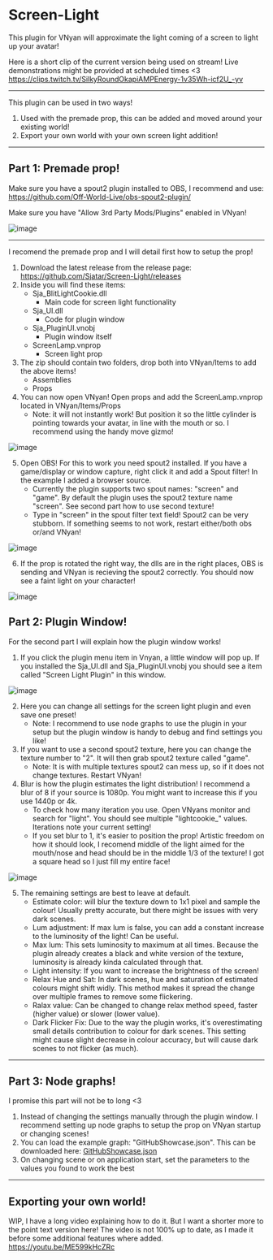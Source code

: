 # Screen-Light
This plugin for VNyan will approximate the light coming of a screen to light up your avatar!

Here is a short clip of the current version being used on stream! Live demonstrations might be provided at scheduled times <3
https://clips.twitch.tv/SilkyRoundOkapiAMPEnergy-1v35Wh-icf2U_-yv

-------------------------

This plugin can be used in two ways!
1. Used with the premade prop, this can be added and moved around your existing world!
2. Export your own world with your own screen light addition!

-------------------------
Part 1: Premade prop!
-------------------------

Make sure you have a spout2 plugin installed to OBS, I recommend and use: https://github.com/Off-World-Live/obs-spout2-plugin/

Make sure you have "Allow 3rd Party Mods/Plugins" enabled in VNyan!

![image](https://github.com/Sjatar/Screen-Light/assets/56020444/88cdbbfe-93d6-40d9-8803-c267b81f1a59)

-------------------------

I recomend the premade prop and I will detail first how to setup the prop!

1. Download the latest release from the release page: https://github.com/Sjatar/Screen-Light/releases
2. Inside you will find these items: 
   - Sja_BlitLightCookie.dll
     - Main code for screen light functionality
   - Sja_UI.dll
     - Code for plugin window
   - Sja_PluginUI.vnobj
     - Plugin window itself
   - ScreenLamp.vnprop
     - Screen light prop
3. The zip should contain two folders, drop both into VNyan/Items to add the above items!
   - Assemblies
   - Props
4. You can now open VNyan! Open props and add the ScreenLamp.vnprop located in VNyan/Items/Props
   - Note: it will not instantly work! But position it so the little cylinder is pointing towards your avatar, in line with the mouth or so. I recommend using the handy move gizmo!

![image](https://github.com/Sjatar/Screen-Light/assets/56020444/6e7bb289-6fce-4456-aa2a-500b31f829ff)
   
5.  Open OBS! For this to work you need spout2 installed. If you have a game/display or window capture, right click it and add a Spout filter! In the example I added a browser source.
    - Currently the plugin supports two spout names: "screen" and "game". By default the plugin uses the spout2 texture name "screen". See second part how to use second texture!
    - Type in "screen" in the spout filter text field! Spout2 can be very stubborn. If something seems to not work, restart either/both obs or/and VNyan!

![image](https://github.com/Sjatar/Screen-Light/assets/56020444/59fdd2ec-8cdc-4d7d-95a3-4525822d7cf5)

6. If the prop is rotated the right way, the dlls are in the right places, OBS is sending and VNyan is recieving the spout2 correctly. You should now see a faint light on your character! 

![image](https://github.com/Sjatar/Screen-Light/assets/56020444/819ba650-6a97-4cd5-81c7-fefd32311c5f)

Part 2: Plugin Window!
-------------------------

For the second part I will explain how the plugin window works!

1. If you click the plugin menu item in Vnyan, a little window will pop up. If you installed the Sja_UI.dll and Sja_PluginUI.vnobj you should see a item called "Screen Light Plugin" in this window.

![image](https://github.com/Sjatar/Screen-Light/assets/56020444/5afb9518-6f55-494e-93c4-5798b1e11986)

2. Here you can change all settings for the screen light plugin and even save one preset!
   - Note: I recommend to use node graphs to use the plugin in your setup but the plugin window is handy to debug and find settings you like!
3. If you want to use a second spout2 texture, here you can change the texture number to "2". It will then grab spout2 texture called "game".
   - Note: It is with multiple textures spout2 can mess up, so if it does not change textures. Restart VNyan!
4. Blur is how the plugin estimates the light distribution! I recommend a blur of 8 if your source is 1080p. You might want to increase this if you use 1440p or 4k.
   - To check how many iteration you use. Open VNyans monitor and search for "light". You should see multiple "lightcookie_" values. Iterations note your current setting!
   - If you set blur to 1, it's easier to position the prop! Artistic freedom on how it should look, I recomend middle of the light aimed for the mouth/nose and head should be in the middle 1/3 of the texture! I got a square head so I just fill my entire face!

![image](https://github.com/Sjatar/Screen-Light/assets/56020444/f689a8cc-7190-4e0e-85dc-e695ee30745a)

5. The remaining settings are best to leave at default.
   - Estimate color: will blur the texture down to 1x1 pixel and sample the colour! Usually pretty accurate, but there might be issues with very dark scenes.
   - Lum adjustment: If max lum is false, you can add a constant increase to the luminosity of the light! Can be useful.
   - Max lum: This sets luminosity to maximum at all times. Because the plugin already creates a black and white version of the texture, luminosity is already kinda calculated through that.
   - Light intensity: If you want to increase the brightness of the screen!
   - Relax Hue and Sat: In dark scenes, hue and saturation of estimated colours might shift widly. This method makes it spread the change over multiple frames to remove some flickering.
   - Ralax value: Can be changed to change relax method speed, faster (higher value) or slower (lower value).
   - Dark Flicker Fix: Due to the way the plugin works, it's overestimating small details contribution to colour for dark scenes. This setting might cause slight decrease in colour accuracy, but will cause dark scenes to not flicker (as much).

-------------------------
Part 3: Node graphs!
-------------------------
I promise this part will not be to long <3

1. Instead of changing the settings manually through the plugin window. I recommend setting up node graphs to setup the prop on VNyan startup or changing scenes!
2. You can load the example graph: "GitHubShowcase.json". This can be downloaded here: [GitHubShowcase.json](https://github.com/Sjatar/Screen-Light/files/14923281/GitHubShowcase.json)
3. On changing scene or on application start, set the parameters to the values you found to work the best

-------------------------
Exporting your own world!
-------------------------
WIP, I have a long video explaining how to do it. But I want a shorter more to the point text version here!
The video is not 100% up to date, as I made it before some additional features where added. 
https://youtu.be/ME599kHcZRc
